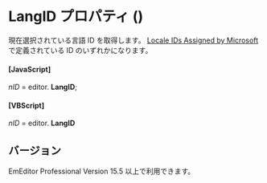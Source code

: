 # LangID プロパティ ()

現在選択されている言語 ID を取得します。 [Locale IDs Assigned by Microsoft](https://docs.microsoft.com/en-US/openspecs/windows_protocols/ms-lcid/a9eac961-e77d-41a6-90a5-ce1a8b0cdb9c) で定義されている ID のいずれかになります。

#### \[JavaScript\]

_nID_ = editor. **LangID**;

#### \[VBScript\]

_nID_ = editor. **LangID**

## バージョン

EmEditor Professional Version 15.5 以上で利用できます。